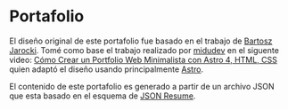 # Portafolio

El diseño original de este portafolio fue basado en el trabajo de [Bartosz Jarocki](https://github.com/BartoszJarocki/cv).
Tomé como base el trabajo realizado por [midudev](https://github.com/midudev/minimalist-portfolio-json/tree/main) en el siguente video: [Cómo Crear un Portfolio Web Minimalista con Astro 4, HTML, CSS](https://www.youtube.com/watch?v=Zwh92LTB-Bk) quien adaptó el diseño usando principalmente [Astro](https://astro.build/).

El contenido de este portafolio es generado a partir de un archivo JSON que esta basado en el esquema de [JSON Resume](https://jsonresume.org/schema).
